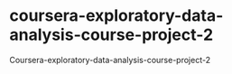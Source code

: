 # coursera-exploratory-data-analysis-course-project-2
Coursera-exploratory-data-analysis-course-project-2
